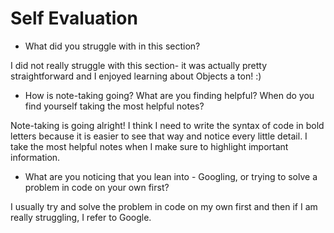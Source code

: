 # Self Evaluation

- What did you struggle with in this section?

I did not really struggle with this section- it was actually pretty straightforward and I enjoyed learning about Objects a ton! :)

- How is note-taking going? What are you finding helpful? When do you find yourself taking the most helpful notes?

Note-taking is going alright! I think I need to write the syntax of code in bold letters because it is easier to see that way and notice every little detail. I take the most helpful notes when I make sure to highlight important information.

- What are you noticing that you lean into - Googling, or trying to solve a problem in code on your own first?

I usually try and solve the problem in code on my own first and then if I am really struggling, I refer to Google.
